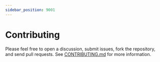 ```yaml
---
sidebar_position: 9001
---
```


# Contributing

Please feel free to open a discussion, submit issues, fork the repository, and send pull requests. See [CONTRIBUTING.md](https://github.com/strolt/strolt/blob/main/CONTRIBUTING.md) for more information.
